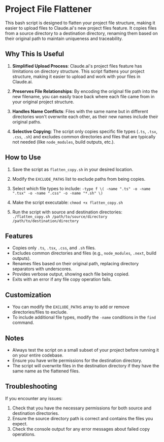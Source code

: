 # Project File Flattener

This bash script is designed to flatten your project file structure, making it easier to upload files to Claude.ai's new project files feature. It copies files from a source directory to a destination directory, renaming them based on their original path to maintain uniqueness and traceability.

## Why This Is Useful

1. **Simplified Upload Process**: Claude.ai's project files feature has limitations on directory structure. This script flattens your project structure, making it easier to upload and work with your files in Claude.ai.

2. **Preserves File Relationships**: By encoding the original file path into the new filename, you can easily trace back where each file came from in your original project structure.

3. **Handles Name Conflicts**: Files with the same name but in different directories won't overwrite each other, as their new names include their original paths.

4. **Selective Copying**: The script only copies specific file types (`.ts`, `.tsx`, `.css`, `.sh`) and excludes common directories and files that are typically not needed (like `node_modules`, build outputs, etc.).

## How to Use

1. Save the script as `flatten_copy.sh` in your desired location.

2. Modify the `EXCLUDE_PATHS` list to exclude paths from being copies.

3. Select which file types to include: `-type f \( -name ".ts" -o -name ".tsx" -o -name ".css" -o -name "*.sh" \)`

4. Make the script executable:
`chmod +x flatten_copy.sh`

5. Run the script with source and destination directories:
`./flatten_copy.sh /path/to/source/directory /path/to/destination/directory`

## Features

- Copies only `.ts`, `.tsx`, `.css`, and `.sh` files.
- Excludes common directories and files (e.g., `node_modules`, `.next`, build outputs).
- Renames files based on their original path, replacing directory separators with underscores.
- Provides verbose output, showing each file being copied.
- Exits with an error if any file copy operation fails.

## Customization

- You can modify the `EXCLUDE_PATHS` array to add or remove directories/files to exclude.
- To include additional file types, modify the `-name` conditions in the `find` command.

## Notes

- Always test the script on a small subset of your project before running it on your entire codebase.
- Ensure you have write permissions for the destination directory.
- The script will overwrite files in the destination directory if they have the same name as the flattened files.

## Troubleshooting

If you encounter any issues:
1. Check that you have the necessary permissions for both source and destination directories.
2. Ensure the source directory path is correct and contains the files you expect.
3. Check the console output for any error messages about failed copy operations.
